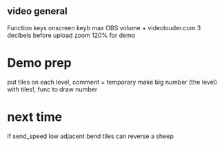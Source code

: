 ## video general
Function keys onscreen keyb
max OBS volume + videolouder.com 3 decibels before upload
zoom 120% for demo

# Demo prep
put tiles on each level, comment = temporary
make big number (the level) with tiles!, func to draw number

# next time
if send_speed low adjacent bend tiles can reverse a sheep